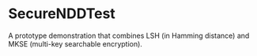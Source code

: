 # SecureNDDTest
A prototype demonstration that combines LSH (in Hamming distance) and MKSE (multi-key searchable encryption).
